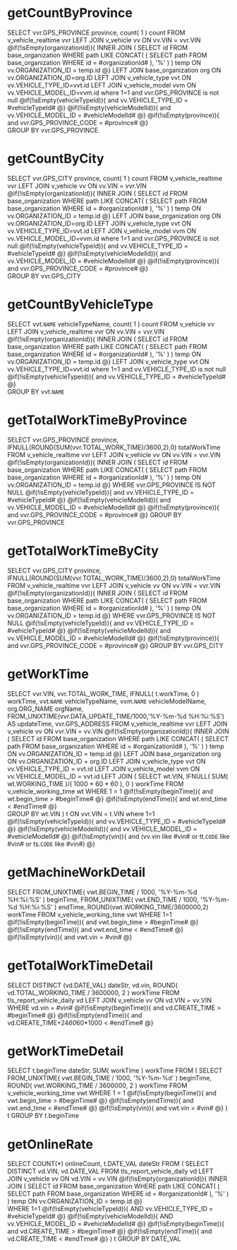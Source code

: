 getCountByProvince
===
SELECT
	vvr.GPS_PROVINCE province,
	count( 1 ) count
FROM
	v_vehicle_realtime vvr
LEFT JOIN v_vehicle vv ON vv.VIN = vvr.VIN
@if(!isEmpty(organizationId)){
	    INNER JOIN 
	    ( SELECT 
	    id FROM base_organization 
	    WHERE path LIKE CONCAT( ( SELECT path FROM base_organization WHERE id = #organizationId# ), '%' ) 
	    ) temp
	    ON vv.ORGANIZATION_ID = temp.id
    @}
LEFT JOIN base_organization org ON vv.ORGANIZATION_ID=org.ID
LEFT JOIN v_vehicle_type vvt ON vv.VEHICLE_TYPE_ID=vvt.id
LEFT JOIN v_vehicle_model vvm ON vv.VEHICLE_MODEL_ID=vvm.id
where
    1=1 and vvr.GPS_PROVINCE is not null
    @if(!isEmpty(vehicleTypeId)){
            and vv.VEHICLE_TYPE_ID = #vehicleTypeId#
    @}
    @if(!isEmpty(vehicleModelId)){
            and vv.VEHICLE_MODEL_ID = #vehicleModelId#
    @}
    @if(!isEmpty(province)){
            and vvr.GPS_PROVINCE_CODE = #province#
    @}	  
GROUP BY
	vvr.GPS_PROVINCE 
	
getCountByCity
===
SELECT
	vvr.GPS_CITY province,
	count( 1 ) count
FROM
	v_vehicle_realtime vvr
LEFT JOIN v_vehicle vv ON vv.VIN = vvr.VIN
@if(!isEmpty(organizationId)){
	    INNER JOIN 
	    ( SELECT 
	    id FROM base_organization 
	    WHERE path LIKE CONCAT( ( SELECT path FROM base_organization WHERE id = #organizationId# ), '%' ) 
	    ) temp
	    ON vv.ORGANIZATION_ID = temp.id
    @}
LEFT JOIN base_organization org ON vv.ORGANIZATION_ID=org.ID
LEFT JOIN v_vehicle_type vvt ON vv.VEHICLE_TYPE_ID=vvt.id
LEFT JOIN v_vehicle_model vvm ON vv.VEHICLE_MODEL_ID=vvm.id
where
    1=1 and vvr.GPS_PROVINCE is not null
    @if(!isEmpty(vehicleTypeId)){
            and vv.VEHICLE_TYPE_ID = #vehicleTypeId#
    @}
    @if(!isEmpty(vehicleModelId)){
            and vv.VEHICLE_MODEL_ID = #vehicleModelId#
    @}
    @if(!isEmpty(province)){
            and vvr.GPS_PROVINCE_CODE = #province#
    @}	  
GROUP BY
	vvr.GPS_CITY 	  
	
getCountByVehicleType
===
SELECT
	vvt.`NAME` vehicleTypeName,
	count( 1 ) count
FROM
	v_vehicle vv
LEFT JOIN v_vehicle_realtime vvr ON vv.VIN = vvr.VIN
@if(!isEmpty(organizationId)){
	    INNER JOIN 
	    ( SELECT 
	    id FROM base_organization 
	    WHERE path LIKE CONCAT( ( SELECT path FROM base_organization WHERE id = #organizationId# ), '%' ) 
	    ) temp
	    ON vv.ORGANIZATION_ID = temp.id
    @}
LEFT JOIN v_vehicle_type vvt ON vv.VEHICLE_TYPE_ID=vvt.id
where
    1=1
    and vv.VEHICLE_TYPE_ID is not null
    @if(!isEmpty(vehicleTypeId)){
            and vv.VEHICLE_TYPE_ID = #vehicleTypeId#
    @}  
	GROUP BY vvt.`NAME`
	
getTotalWorkTimeByProvince
===
SELECT
	vvr.GPS_PROVINCE province,
	IFNULL(ROUND(SUM(vvr.TOTAL_WORK_TIME)/3600,2),0) totalWorkTime
FROM
	v_vehicle_realtime vvr 
LEFT JOIN v_vehicle vv ON vv.VIN = vvr.VIN
   @if(!isEmpty(organizationId)){
    	INNER JOIN 
    	    ( SELECT 
    	    id FROM base_organization 
    	    WHERE path LIKE CONCAT( ( SELECT path FROM base_organization WHERE id = #organizationId# ), '%' ) 
    	    ) temp
    	    ON vv.ORGANIZATION_ID = temp.id
        @}
WHERE
	vvr.GPS_PROVINCE IS NOT NULL 
	@if(!isEmpty(vehicleTypeId)){
                and vv.VEHICLE_TYPE_ID = #vehicleTypeId#
    @}
    @if(!isEmpty(vehicleModelId)){
                and vv.VEHICLE_MODEL_ID = #vehicleModelId#
    @}
    @if(!isEmpty(province)){
                and vvr.GPS_PROVINCE_CODE = #province#
    @}
GROUP BY
	vvr.GPS_PROVINCE

getTotalWorkTimeByCity
===
SELECT
	vvr.GPS_CITY province,
	IFNULL(ROUND(SUM(vvr.TOTAL_WORK_TIME)/3600,2),0) totalWorkTime
FROM
	v_vehicle_realtime vvr 
LEFT JOIN v_vehicle vv ON vv.VIN = vvr.VIN
   @if(!isEmpty(organizationId)){
    	INNER JOIN 
    	    ( SELECT 
    	    id FROM base_organization 
    	    WHERE path LIKE CONCAT( ( SELECT path FROM base_organization WHERE id = #organizationId# ), '%' ) 
    	    ) temp
    	    ON vv.ORGANIZATION_ID = temp.id
        @}
WHERE
	vvr.GPS_PROVINCE IS NOT NULL 
	@if(!isEmpty(vehicleTypeId)){
                and vv.VEHICLE_TYPE_ID = #vehicleTypeId#
    @}
    @if(!isEmpty(vehicleModelId)){
                and vv.VEHICLE_MODEL_ID = #vehicleModelId#
    @}
    @if(!isEmpty(province)){
                and vvr.GPS_PROVINCE_CODE = #province#
    @}
GROUP BY
	vvr.GPS_CITY		

getWorkTime
===
SELECT
	vvr.VIN,
	vvr.TOTAL_WORK_TIME,
	IFNULL( t.workTime, 0 ) workTime,
	vvt.`NAME` vehicleTypeName,
	vvm.`NAME` vehicleModelName,
	org.ORG_NAME orgName,
	FROM_UNIXTIME(vvr.DATA_UPDATE_TIME/1000,'%Y-%m-%d %H:%i:%S') AS updateTime,
	vvr.GPS_ADDRESS 
FROM
	v_vehicle_realtime vvr
	LEFT JOIN v_vehicle vv ON vvr.VIN = vv.VIN
	@if(!isEmpty(organizationId)){
        INNER JOIN 
        	( SELECT 
        	    id FROM base_organization 
        	    WHERE path LIKE CONCAT( ( SELECT path FROM base_organization WHERE id = #organizationId# ), '%' ) 
        	 ) temp
        	 ON vv.ORGANIZATION_ID = temp.id
    @}
	LEFT JOIN base_organization org ON vv.ORGANIZATION_ID = org.ID
	LEFT JOIN v_vehicle_type vvt ON vv.VEHICLE_TYPE_ID = vvt.id
	LEFT JOIN v_vehicle_model vvm ON vv.VEHICLE_MODEL_ID = vvt.id
	LEFT JOIN (
	SELECT
		wt.VIN,
		IFNULL( SUM( wt.WORKING_TIME )/( 1000 * 60 * 60 ), 0 ) workTime 
	FROM
		v_vehicle_working_time wt 
	WHERE
		1 = 1
	@if(!isEmpty(beginTime)){
              and wt.begin_time > #beginTime#
    @}
    @if(!isEmpty(endTime)){
              and wt.end_time < #endTime#
    @}    		 
	GROUP BY
	wt.VIN 
	) t ON vvr.VIN = t.VIN
	where 1=1
	@if(!isEmpty(vehicleTypeId)){
             and vv.VEHICLE_TYPE_ID = #vehicleTypeId#
    @}
    @if(!isEmpty(vehicleModelId)){
             and vv.VEHICLE_MODEL_ID = #vehicleModelId#
    @}
    @if(!isEmpty(vin)){
             and (vv.vin like #vin# or tt.`CODE` like #vin# or ts.`CODE` like #vin#) 
    @}
    
getMachineWorkDetail
===
   SELECT
    	FROM_UNIXTIME( vwt.BEGIN_TIME / 1000, '%Y-%m-%d %H:%i:%S' ) beginTime,
    	FROM_UNIXTIME( vwt.END_TIME / 1000, '%Y-%m-%d %H:%i:%S' ) endTime,
    	ROUND(vwt.WORKING_TIME/3600000,2) workTime
   FROM
    	v_vehicle_working_time vwt
   WHERE 
    	1=1
   @if(!isEmpty(beginTime)){
        and vwt.begin_time > #beginTime#
   @}
   @if(!isEmpty(endTime)){
        and vwt.end_time < #endTime#
   @}
   @if(!isEmpty(vin)){
        and vwt.vin = #vin#
    @}
    
getTotalWorkTimeDetail
===
SELECT  DISTINCT
      		 (vd.DATE_VAL) dateStr,
      		 vd.vin,
      		 ROUND( vd.TOTAL_WORKING_TIME / 3600000, 2 ) workTime
      	FROM
      		tls_report_vehicle_daily vd
      		LEFT JOIN v_vehicle vv ON vd.VIN = vv.VIN
      	WHERE vd.vin = #vin#
      	@if(!isEmpty(beginTime)){
                  and vd.CREATE_TIME > #beginTime#
          @}
          @if(!isEmpty(endTime)){
                  and vd.CREATE_TIME+24*60*60*1000 < #endTime#
          @}

getWorkTimeDetail
===
SELECT
	t.beginTime dateStr,
	SUM( workTime ) workTime 
FROM
	(
    SELECT
		FROM_UNIXTIME( vwt.BEGIN_TIME / 1000, '%Y-%m-%d' ) beginTime,
		ROUND( vwt.WORKING_TIME / 3600000, 2 ) workTime 
	FROM
		v_vehicle_working_time vwt 
	WHERE
		1 = 1
	@if(!isEmpty(beginTime)){
        and vwt.begin_time > #beginTime#
    @}
    @if(!isEmpty(endTime)){
        and vwt.end_time < #endTime#
    @} 
    @if(!isEmpty(vin)){
        and vwt.vin = #vin#
    @} 
	) t 
GROUP BY
	t.beginTime 

getOnlineRate
===
SELECT
	COUNT(*) onlineCount,
	t.DATE_VAL dateStr 
FROM
	(
	SELECT DISTINCT
		vd.VIN,
		vd.DATE_VAL 
	FROM
		tls_report_vehicle_daily vd
		LEFT JOIN v_vehicle vv ON vd.VIN = vv.VIN
	@if(!isEmpty(organizationId)){
            INNER JOIN 
            	( SELECT 
            	    id FROM base_organization 
            	    WHERE path LIKE CONCAT( ( SELECT path FROM base_organization WHERE id = #organizationId# ), '%' ) 
            	 ) temp
            	 ON vv.ORGANIZATION_ID = temp.id
        @}	 
	WHERE
	    1=1
       @if(!isEmpty(vehicleTypeId)){
		 AND vv.VEHICLE_TYPE_ID = #vehicleTypeId# 
	    @}
		@if(!isEmpty(vehicleModelId)){
		    AND vv.VEHICLE_MODEL_ID = #vehicleModelId# 
		@}
		@if(!isEmpty(beginTime)){
                and vd.CREATE_TIME > #beginTime#
        @}
        @if(!isEmpty(endTime)){
                and vd.CREATE_TIME < #endTime#
        @} 
	) t 
GROUP BY
	DATE_VAL	    	
    	